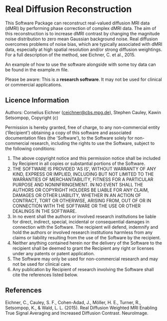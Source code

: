 # Real Diffusion Reconstruction #
This Software Package can reconstruct real-valued diffusion MRI data (dMRI) by performing phase correction of complex dMRI data. The aim of this reconstruction is to increase dMRI contrast by changing the magnitude noise distribution to zero mean Gaussian background noise. Real diffusion overcomes problems of noise bias, which are typically associated with dMRI data, especially at high spatial resolution and/or strong diffusion weightings. For a full description of the method, see Eichner, C. et al., 2015. 

An example of how to use the software alongside with some toy data can be found in the example.m file.

Please be aware: This is a **research software**. It may not be used for clinical or commercial applications. 


## Licence Information ## 
Authors: Cornelius Eichner (ceichner@cbs.mpg.de), Stephen Cauley, Kawin Setsompop, Copyright (c) 

Permission is hereby granted, free of charge, to any non-commercial entity ('Recipient') obtaining a copy of this software and associated documentation files (the 'Software'), to the Software solely for non-commercial research, including the rights to use the Software, subject to the following conditions: 

1. The above copyright notice and this permission notice shall be included by Recipient in all copies or substantial portions of the Software. 
2. THE SOFTWARE IS PROVIDED 'AS IS', WITHOUT WARRANTY OF ANY KIND, EXPRESS OR IMPLIED, INCLUDING BUT NOT LIMITED TO THE WARRANTIES OF MERCHANTABILITY, FITNESS FOR A PARTICULAR PURPOSE AND NONINFRINGEMENT. IN NO EVENT SHALL THE AUTHORS OR COPYRIGHT HOLDERS BE LIABLE FOR ANY CLAIM, DAMAGES OR OTHER LIABILITY, WHETHER IN AN ACTION OF CONTRACT, TORT OR OTHERWISE, ARISING FROM, OUT OF OR IN CONNECTION WITH THE SOFTWARE OR THE USE OR OTHER DEALINGS IN THE SOFTWARE. 
3. In no event shall the authors or involved research institutions be liable for direct, indirect, special, incidental or consequential damages in connection with the Software. The recipient will defend, indemnify and hold the authors or involved research institutions harmless from any claims or liability resulting from the use of the Software by the recipient. 
4. Neither anything contained herein nor the delivery of the Software to the recipient shall be deemed to grant the Recipient any right or licenses under any patents or patent application. 
5. The Software may only be used for non-commercial research and may not be used for clinical care. 
6. Any publication by Recipient of research involving the Software shall cite the references listed below.
 
 ## References ## 
 Eichner, C., Cauley, S. F., Cohen-Adad, J., Möller, H. E., Turner, R., Setsompop, K., & Wald, L. L. (2015). Real Diffusion Weighted MRI Enabling True Signal Averaging and Increased Diffusion Contrast. NeuroImage.
